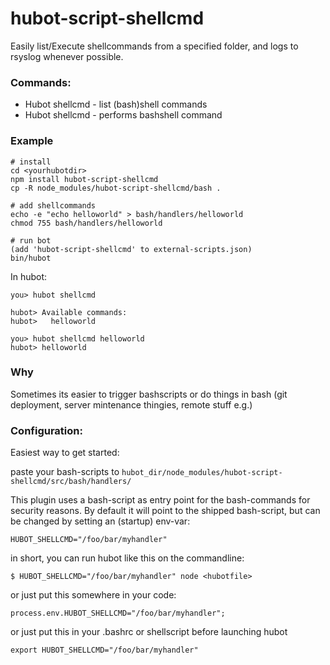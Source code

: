 hubot-script-shellcmd
=====================

Easily list/Execute shellcommands from a specified folder, and logs to rsyslog
whenever possible.

### Commands:

* Hubot shellcmd - list (bash)shell commands 
* Hubot shellcmd <foo> - performs bashshell command

### Example

    # install
    cd <yourhubotdir>
    npm install hubot-script-shellcmd
    cp -R node_modules/hubot-script-shellcmd/bash .

    # add shellcommands
    echo -e "echo helloworld" > bash/handlers/helloworld
    chmod 755 bash/handlers/helloworld

    # run bot
    (add 'hubot-script-shellcmd' to external-scripts.json)
    bin/hubot

In hubot:

    you> hubot shellcmd

    hubot> Available commands:
    hubot>   helloworld

    you> hubot shellcmd helloworld 
    hubot> helloworld

### Why

Sometimes its easier to trigger bashscripts or do things in bash (git deployment, server mintenance thingies, remote stuff e.g.)

###  Configuration:

Easiest way to get started:

paste your bash-scripts to `hubot_dir/node_modules/hubot-script-shellcmd/src/bash/handlers/`

This plugin uses a bash-script as entry point for the bash-commands for security reasons.
By default it will point to the shipped bash-script, but can be changed by setting an (startup) env-var:

    HUBOT_SHELLCMD="/foo/bar/myhandler" 

in short, you can run hubot like this on the commandline:

    $ HUBOT_SHELLCMD="/foo/bar/myhandler" node <hubotfile>

or just put this somewhere in your code:

    process.env.HUBOT_SHELLCMD="/foo/bar/myhandler";

or just put this in your .bashrc or shellscript before launching hubot

    export HUBOT_SHELLCMD="/foo/bar/myhandler" 
